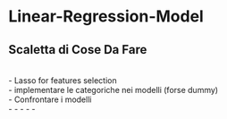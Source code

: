 # Linear-Regression-Model
<h2>Scaletta di Cose Da Fare</h2><br>
- Lasso for features selection<br>
- implementare le categoriche nei modelli (forse dummy)<br>
- Confrontare i modelli<br>
- 
-
-
-
-
